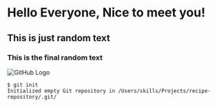 # Hello Everyone, Nice to meet you!
## This is just random text
### This is the final random text

![GitHub Logo](https://github.githubassets.com/images/modules/logos_page/GitHub-Mark.png)


```
$ git init
Initialized empty Git repository in /Users/skills/Projects/recipe-repository/.git/
```
